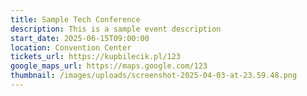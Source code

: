 ```yaml
---
title: Sample Tech Conference
description: This is a sample event description
start_date: 2025-06-15T09:00:00
location: Convention Center
tickets_url: https://kupbilecik.pl/123
google_maps_url: https://maps.google.com/123
thumbnail: /images/uploads/screenshot-2025-04-03-at-23.59.48.png
---
```

